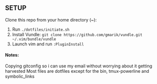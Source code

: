 ## SETUP

Clone this repo from your home directory (~):

1. Run `./dotfiles/initiate.sh` 
2. Install Vundle: `git clone https://github.com/gmarik/vundle.git ~/.vim/bundle/vundle`
3. Launch vim and run `:PluginInstall`

#### Notes: ####
Copying gitconfig so i can use my email without worrying about it getting harvested
Most files are dotfiles except for the bin, tmux-powerline and symbolic_links
